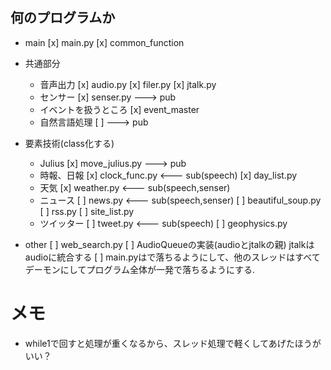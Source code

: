 ## 何のプログラムか
- main
[x] main.py
[x] common_function

- 共通部分
	- 音声出力
	[x] audio.py
	[x] filer.py
	[x] jtalk.py
	- センサー
	[x] senser.py ---> pub
	- イベントを扱うところ
	[x] event_master
	- 自然言語処理
	[ ] 	---> pub

- 要素技術(class化する)
	- Julius
	[x] move_julius.py ---> pub
	- 時報、日報
	[x] clock_func.py <--- sub(speech)
	[x] day_list.py
	- 天気
	[x] weather.py <--- sub(speech,senser)
	- ニュース
	[ ] news.py <--- sub(speech,senser)
	[ ] beautiful_soup.py
	[ ] rss.py
	[ ] site_list.py
	- ツイッター
	[ ] tweet.py <--- sub(speech)
	[ ] geophysics.py

- other
[ ] web_search.py
[ ] AudioQueueの実装(audioとjtalkの親)
	jtalkはaudioに統合する
[ ] main.pyは<C-c>で落ちるようにして、他のスレッドはすべてデーモンにしてプログラム全体が<C-c>一発で落ちるようにする.

# メモ
- while1で回すと処理が重くなるから、スレッド処理で軽くしてあげたほうがいい？
